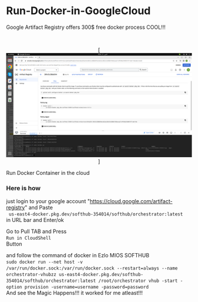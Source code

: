 # Run-Docker-in-GoogleCloud
Google Artifact Registry offers 300$ free docker process COOL!!!



<br />
<div align="center">

[![Product Name Screen Shot][product-screenshot]]
  
</div>



Run Docker Container in the cloud


### ****Here is how****
just login to your google account "https://cloud.google.com/artifact-registry"
and Paste 
</br>
``
us-east4-docker.pkg.dev/softhub-354014/softhub/orchestrator:latest``
</br>
in URL bar and Enter/ok

Go to Pull TAB and Press </br> ``Run in CloudShell`` </br> Button

and follow the command of docker in Ezlo MIOS SOFTHUB
</br>
``sudo docker run --net host -v /var/run/docker.sock:/var/run/docker.sock --restart=always --name orchestrator-vhubzz us-east4-docker.pkg.dev/softhub-354014/softhub/orchestrator:latest /root/orchestrator vhub -start -option provision -username=username -password=password``
</br>
And see the Magic Happens!!!
it worked for me atleast!!!


[product-screenshot]: images/screenshot.png
